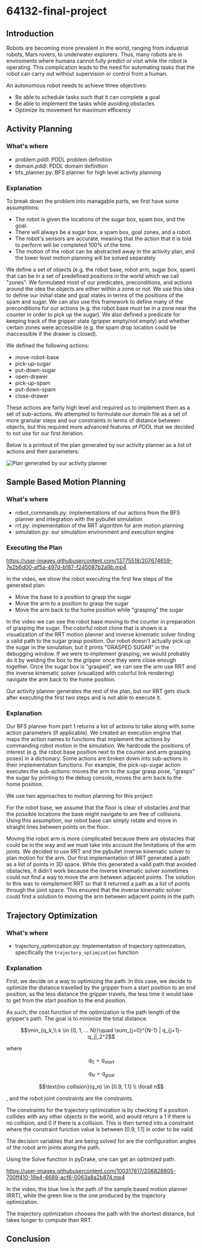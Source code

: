 # 64132-final-project
## Introduction

Robots are becoming more prevalent in the world, ranging from industrial robots, Mars rovers, to underwater explorers. Thus, many robots are in enviroments where humans cannot fully predict or visit while the robot is operating. This complication leads to the need for automating tasks that the robot can carry out without supervision or control from a human.

An autonomous robot needs to achieve three objectives:
 * Be able to schedule tasks such that it can complete a goal
 * Be able to implement the tasks while avoiding obstacles
 * Optimize its movement for maximum efficency

## Activity Planning

### What's where

 * problem.pddl: PDDL problem definition
 * domain.pddl: PDDL domain definition
 * bfs_planner.py: BFS planner for high level activity planning

### Explanation

To break down the problem into managable parts, we first have some assumptions:
* The robot is given the locations of the sugar box, spam box, and the goal.
* There will always be a sugar box, a spam box, goal zones, and a robot.
* The robot's sensors are accurate, meaning that the action that it is told to perform will be completed 100% of the time.
* The motion of the robot can be abstracted away in the activity plan, and the lower level motion planning will be solved separately


We define a set of objects (e.g. the robot base, robot arm, sugar box, spam) that can be in a set of predefined positions in the world which we call "zones". We formulated most of our predicates, preconditions, and actions around the idea the objects are either within a zone or not. We use this idea to define our initial state and goal states in terms of the positions of the spam and sugar. We can also use this framework to define many of the preconditions for our actions (e.g. the robot base must be in a zone near the counter in order to pick up the sugar). We also defined a predicate for keeping track of the gripper state (gripper empty/not empty) and whether certain zones were accessible (e.g. the spam drop location could be inaccessible if the drawer is closed).

We defined the following actions:
 - move-robot-base
 - pick-up-sugar
 - put-down-sugar
 - open-drawer
 - pick-up-spam
 - put-down-spam
 - close-drawer

These actions are fairly high level and required us to implement them as a set of sub-actions. We attempted to formulate our domain file as a set of more granular steps and our constraints in terms of distance between objects, but this required more advanced features of PDDL that we decided to not use for our first iteration.

Below is a printout of the plan generated by our activity planner as a list of actions and their parameters:

![Plan generated by our activity planner](generate_plan.png "Generated Plan")

## Sample Based Motion Planning

### What's where

 * robot_commands.py: implementations of our actions from the BFS planner and integration with the pybullet simulation
 * rrt.py: implementation of the RRT algorithm for arm motion planning
 * simulation.py: our simulation environment and execution engine

### Executing the Plan

https://user-images.githubusercontent.com/13775518/207674659-7e2b6d00-af5a-497d-b187-f245087b2a9b.mp4

In the video, we show the robot executing the first few steps of the generated plan:

 - Move the base to a position to grasp the sugar
 - Move the arm to a position to grasp the sugar
 - Move the arm back to the home position while "grasping" the sugar

In the video we can see the robot base moving to the counter in preparation of grasping the sugar. The colorful robot clone that is shown is a visualization of the RRT motion planner and inverse kinematic solver finding a valid path to the sugar grasp position. Our robot doesn't actually pick up the sugar in the simulation, but it prints "GRASPED SUGAR" in the debugging window. If we were to implement grasping, we would probably do it by welding the box to the gripper once they were close enough together. Once the sugar box is "grasped", we can see the arm use RRT and the inverse kinematic solver (visualized with colorful link rendering) navigate the arm back to the home position.

Our activity planner generates the rest of the plan, but our RRT gets stuck after executing the first two steps and is not able to execute it.

### Explanation

Our BFS planner from part 1 returns a list of actions to take along with some action parameters (if applicable). We created an execution engine that maps the action names to functions that implement the actions by commanding robot motion in the simulation. We hardcode the positions of interest (e.g. the robot base position next to the counter and arm grasping poses) in a dictionary. Some actions are broken down into sub-actions in their implementation functions. For example, the pick-up-sugar action executes the sub-actions: moves the arm to the sugar grasp pose, "grasps" the sugar by printing to the debug console, moves the arm back to the home position.

We use two approaches to motion planning for this project:

For the robot base, we assume that the floor is clear of obstacles and that the possible locations the base might navigate to are free of collisions. Using this assumption, our robot base can simply rotate and move in straight lines between points on the floor.

Moving the robot arm is more complicated because there are obstacles that could be in the way and we must take into account the limitations of the arm joints. We decided to use RRT and the pybullet inverse kinematic solver to plan motion for the arm. Our first implementation of RRT generated a path as a list of points in 3D space. While this generated a valid path that avoided obstacles, it didn't work because the inverse kinematic solver sometimes could not find a way to move the arm between adjacent points. The solution to this was to reimplement RRT so that it returned a path as a list of points through the joint space. This ensured that the inverse kinematic solver could find a solution to moving the arm between adjacent points in the path.


## Trajectory Optimization

### What's where

 * trajectory_optimization.py: Implementation of trajectory optimization, specifically the `trajectory_optimization` function

### Explanation

First, we decide on a way to optimizing the path. In this case, we decide to optimize the distance travelled by the gripper from a start position to an end position, as the less distance the gripper travels, the less time it would take to get from the start position to the end position.

As such, the cost function of the optimization is the path length of the gripper's path. The goal is to minimize the total distance.

$$\min_{q_k,\\ k \in {0, 1, ... N}}\quad \sum_{j=0}^{N-1} | q_{j+1}- q_j|_2^2$$

where

$$ q_0 = q_{start}$$

$$ q_N =q_{goal} $$

$$\text{no collision}(q_n) \in [0.9, 1.1] \\ \forall n$$

, and the robot joint constraints are the constraints.

The constraints for the trajectory optimization is by checking if a position collides with any other objects in the world, and would return a 1 if there is no collision, and 0 if there is a collision. This is then turned into a constraint where the constraint function value is between [0.9, 1.1] in order to be valid.

The decision variables that are being solved for are the configuration angles of the robot arm joints along the path.

Using the Solve function in pyDrake, one can get an optimized path.

https://user-images.githubusercontent.com/100317617/206828805-700ff410-19e4-4689-acf6-0063a8a2b874.mp4

In the video, the blue line is the path of the sample based motion planner (RRT), while the green line is the one produced by the trajectory optimization.

The trajectory optimization chooses the path with the shortest distance, but takes longer to compute than RRT.

## Conclusion



